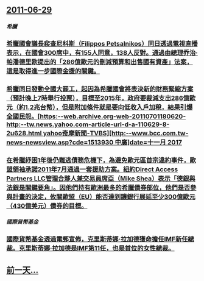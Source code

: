 ## [2011-06-29](/zh/news/2011/06/29/index.md)

##### 希臘
### [ 希臘國會議長裴查尼科斯（Filippos Petsalnikos）同日透過電視直播表示，在國會300席中，有155人同意，138人反對。通過由總理乔治·帕潘德里欧提出的「286億歐元的刪減預算和出售國有資產」法案，這是取得進一步國際金援的關鍵。](/zh/news/2011/06/29/希臘國會議長裴查尼科斯-Filippos-Petsalnikos-同日透過電視直播表示-在國會300席中-有155人同.md)
### [ 希臘同日發動全國大罷工，起因為希臘國會將表決新的財務緊縮方案（預計晚上7時舉行投票），目標至2015年，政府要裁減支出286億歐元（約1.2兆台幣），但是附加條件就是要向低收入戶加稅，結果引爆全國民怨。[https:--web.archive.org-web-20110701180620-http:--tw.news.yahoo.com-article-url-d-a-110629-8-2u628.html yahoo奇摩新聞-TVBS][http:--www.bcc.com.tw-news-newsview.asp?cde=1513930 中廣]date=十一月 2017 ](/zh/news/2011/06/29/希臘同日發動全國大罷工-起因為希臘國會將表決新的財務緊縮方案-預計晚上7時舉行投票-目標至2015年-政府要裁減支出.md)
### [ 在希臘紓困1年後仍難逃債務危機下，為避免歐元區首宗違約事件，歐盟領袖承諾2011年7月通過一套援助方案。紐約Direct Access Partners LLC管理合夥人兼交易員席亞（Mike Shea）表示「德銀與法銀是關鍵要角」。因他們持有歐洲最多的希臘債券部位，他們是否參與計畫的決定，攸關歐盟（EU）能否達到讓銀行展延至少300億歐元（430億美元）債券的目標。](/zh/news/2011/06/29/在希臘紓困1年後仍難逃債務危機下-為避免歐元區首宗違約事件-歐盟領袖承諾2011年7月通過一套援助方案-紐約Direc.md)
##### 國際貨幣基金
### [ 國際貨幣基金透過電郵宣佈，克里斯蒂娜·拉加德獲命擔任IMF新任總裁。克里斯蒂娜·拉加德是IMF第11任，也是首位的女性總裁。](/zh/news/2011/06/29/國際貨幣基金透過電郵宣佈-克里斯蒂娜-拉加德獲命擔任IMF新任總裁-克里斯蒂娜-拉加德是IMF第11任-也是首位的女性.md)
## [前一天...](/zh/news/2011/06/28/index.md)

